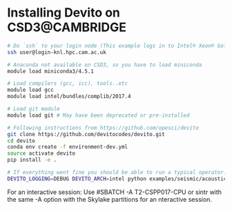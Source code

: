 # Installing Devito on CSD3@CAMBRIDGE

```sh
# Do `ssh` to your login node (This example logs in to Intel® Xeon® Gold 6142 login node)
ssh user@login-knl.hpc.cam.ac.uk

# Anaconda not available on CSD3, so you have to load miniconda
module load miniconda3/4.5.1

# Load compilers (gcc, icc), tools..etc
module load gcc
module load intel/bundles/complib/2017.4

# Load git module
module load git # May have been deprecated or pre-installed

# Following instructions from https://github.com/opesci/devito
git clone https://github.com/devitocodes/devito.git
cd devito
conda env create -f environment-dev.yml
source activate devito
pip install -e .

# If everything went fine you should be able to run a typical operator. i.e.:
DEVITO_LOGGING=DEBUG DEVITO_ARCH=intel python examples/seismic/acoustic/acoustic_example.py
```


For an interactive session:
Use \#SBATCH -A T2-CSPP017-CPU or sintr with the same -A option with the Skylake partitions for an nteractive session.

